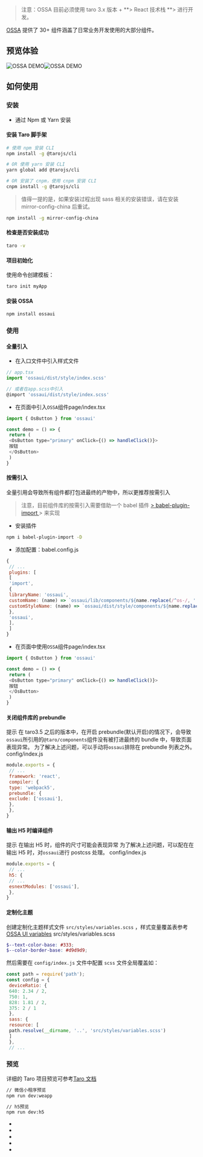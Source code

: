 > 注意：OSSA 目前必须使用 taro 3.x 版本 +
**> React 技术栈
**> 进行开发。

[OSSA](https://ossa.miaode.com/) 提供了 30+ 组件涵盖了日常业务开发使用的大部分组件。
## 预览体验[​](ossa.html#预览体验)
![OSSA DEMO](https://yanxuan.nosdn.127.net/static-union/1656314230833368.png)![OSSA DEMO](https://yanxuan.nosdn.127.net/static-union/16594970359a4f1b.png)
## 如何使用[​](ossa.html#如何使用)
### 安装[​](ossa.html#安装)

- 通过 Npm 或 Yarn 安装
#### 安装 Taro 脚手架[​](ossa.html#安装-taro-脚手架)
```bash
# 使用 npm 安装 CLI
npm install -g @tarojs/cli

# OR 使用 yarn 安装 CLI
yarn global add @tarojs/cli

# OR 安装了 cnpm，使用 cnpm 安装 CLI
cnpm install -g @tarojs/cli
```

> 值得一提的是，如果安装过程出现 sass 相关的安装错误，请在安装 mirror-config-china 后重试。

```bash
npm install -g mirror-config-china
```

#### 检查是否安装成功[​](ossa.html#检查是否安装成功)
```bash
taro -v
```

#### 项目初始化[​](ossa.html#项目初始化)
使用命令创建模板：
```bash
taro init myApp
```

#### 安装 OSSA[​](ossa.html#安装-ossa)
```bash
npm install ossaui
```

### 使用[​](ossa.html#使用)
#### 全量引入[​](ossa.html#全量引入)

- 在入口文件中引入样式文件
```javascript
// app.tsx
import 'ossaui/dist/style/index.scss'

// 或者在app.scss中引入
@import 'ossaui/dist/style/index.scss'
```

- 在页面中引入`OSSA`组件page/index.tsx
```javascript
import { OsButton } from 'ossaui'

const demo = () => {
 return (
 <OsButton type="primary" onClick={() => handleClick()}>
 按钮
 </OsButton>
 )
}
```

#### 按需引入[​](ossa.html#按需引入)
全量引用会导致所有组件都打包进最终的产物中，所以更推荐按需引入
> 注意，目前组件库的按需引入需要借助一个 babel 插件
[> babel-plugin-import
](https://github.com/umijs/babel-plugin-import)> 来实现

- 安装插件
```bash
npm i babel-plugin-import -D
```

- 添加配置：babel.config.js
```javascript
{
 // ...
 plugins: [
 [
 'import',
 {
 libraryName: 'ossaui',
 customName: (name) => `ossaui/lib/components/${name.replace(/^os-/, '')}`,
 customStyleName: (name) => `ossaui/dist/style/components/${name.replace(/^os-/, '')}.scss`,
 },
 'ossaui',
 ],
 ]
}
```

- 在页面中使用`OSSA`组件page/index.tsx
```javascript
import { OsButton } from 'ossaui'

const demo = () => {
 return (
 <OsButton type="primary" onClick={() => handleClick()}>
 按钮
 </OsButton>
 )
}
```

#### 关闭组件库的 prebundle[​](ossa.html#关闭组件库的-prebundle)
提示
在 taro3.5 之后的版本中，在开启 prebundle(默认开启)的情况下，会导致`ossaui`所引用的`@taro/components`组件没有被打进最终的 bundle 中，导致页面表现异常。
为了解决上述问题，可以手动将`ossaui`排除在 prebundle 列表之外。
config/index.js
```javascript
module.exports = {
 // ...
 framework: 'react',
 compiler: {
 type: 'webpack5',
 prebundle: {
 exclude: ['ossaui'],
 },
 },
}
```

#### 输出 H5 时编译组件[​](ossa.html#输出-h5-时编译组件)
提示
在输出 H5 时，组件的尺寸可能会表现异常
为了解决上述问题，可以配在在输出 H5 时，对`ossaui`进行 postcss 处理。
config/index.js
```javascript
module.exports = {
 // ...
 h5: {
 // ...
 esnextModules: ['ossaui'],
 },
}
```

#### 定制化主题[​](ossa.html#定制化主题)
创建定制化主题样式文件 `src/styles/variables.scss` ，样式变量覆盖表参考 [OSSA UI variables](https://github.com/NeteaseYanxuan/OSSA/blob/main/packages/ossa/src/style/_variable.scss)
src/styles/variables.scss
```scss
$--text-color-base: #333;
$--color-border-base: #d9d9d9;
```

然后需要在 `config/index.js` 文件中配置 `scss` 文件全局覆盖如：
```javascript
const path = require('path');
const config = {
 deviceRatio: {
 640: 2.34 / 2,
 750: 1,
 828: 1.81 / 2,
 375: 2 / 1
 },
 sass: {
 resource: [
 path.resolve(__dirname, '..', 'src/styles/variables.scss')
 ]
 },
 // ...
```

### 预览[​](ossa.html#预览)
详细的 Taro 项目预览可参考[Taro 文档](GETTING-STARTED.html#%E7%BC%96%E8%AF%91%E8%BF%90%E8%A1%8C)
```bash
// 微信小程序预览
npm run dev:weapp

// h5预览
npm run dev:h5
```

- 
- 

- 
- 
-
